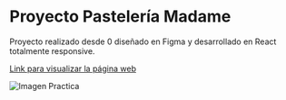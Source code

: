# Proyecto Pastelería Madame

Proyecto realizado desde 0 diseñado en Figma y desarrollado en React totalmente responsive.

[Link para visualizar la página web](https://deijux.github.io/pasteleria-madame/)

![Imagen Practica](./img/imgpractica.webp)
